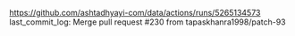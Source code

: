 https://github.com/ashtadhyayi-com/data/actions/runs/5265134573
last_commit_log: Merge pull request #230 from tapaskhanra1998/patch-93